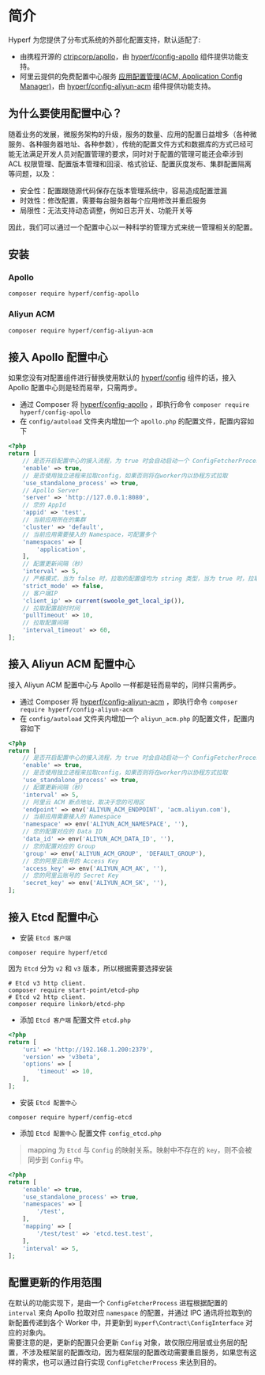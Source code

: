 # 简介

Hyperf 为您提供了分布式系统的外部化配置支持，默认适配了:

- 由携程开源的 [ctripcorp/apollo](https://github.com/ctripcorp/apollo)，由 [hyperf/config-apollo](https://github.com/hyperf/config-apollo) 组件提供功能支持。
- 阿里云提供的免费配置中心服务 [应用配置管理(ACM, Application Config Manager)](https://help.aliyun.com/product/59604.html)，由 [hyperf/config-aliyun-acm](https://github.com/hyperf/config-aliyun-acm) 组件提供功能支持。

## 为什么要使用配置中心？

随着业务的发展，微服务架构的升级，服务的数量、应用的配置日益增多（各种微服务、各种服务器地址、各种参数），传统的配置文件方式和数据库的方式已经可能无法满足开发人员对配置管理的要求，同时对于配置的管理可能还会牵涉到 ACL 权限管理、配置版本管理和回滚、格式验证、配置灰度发布、集群配置隔离等问题，以及：

- 安全性：配置跟随源代码保存在版本管理系统中，容易造成配置泄漏
- 时效性：修改配置，需要每台服务器每个应用修改并重启服务
- 局限性：无法支持动态调整，例如日志开关、功能开关等   

因此，我们可以通过一个配置中心以一种科学的管理方式来统一管理相关的配置。

## 安装

### Apollo

```bash
composer require hyperf/config-apollo
```

### Aliyun ACM

```bash
composer require hyperf/config-aliyun-acm
```

## 接入 Apollo 配置中心

如果您没有对配置组件进行替换使用默认的 [hyperf/config](https://github.com/hyperf/config) 组件的话，接入 Apollo 配置中心则是轻而易举，只需两步。
- 通过 Composer 将 [hyperf/config-apollo](https://github.com/hyperf/config-apollo) ，即执行命令 `composer require hyperf/config-apollo`
- 在 `config/autoload` 文件夹内增加一个 `apollo.php` 的配置文件，配置内容如下

```php
<?php
return [
    // 是否开启配置中心的接入流程，为 true 时会自动启动一个 ConfigFetcherProcess 进程用于更新配置
    'enable' => true,
    // 是否使用独立进程来拉取config，如果否则将在worker内以协程方式拉取
    'use_standalone_process' => true,
    // Apollo Server
    'server' => 'http://127.0.0.1:8080',
    // 您的 AppId
    'appid' => 'test',
    // 当前应用所在的集群
    'cluster' => 'default',
    // 当前应用需要接入的 Namespace，可配置多个
    'namespaces' => [
        'application',
    ],
    // 配置更新间隔（秒）
    'interval' => 5,
    // 严格模式，当为 false 时，拉取的配置值均为 string 类型，当为 true 时，拉取的配置值会转化为原配置值的数据类型
    'strict_mode' => false,
    // 客户端IP
    'client_ip' => current(swoole_get_local_ip()),
    // 拉取配置超时时间
    'pullTimeout' => 10,
    // 拉取配置间隔
    'interval_timeout' => 60,
];
```

## 接入 Aliyun ACM 配置中心

接入 Aliyun ACM 配置中心与 Apollo 一样都是轻而易举的，同样只需两步。
- 通过 Composer 将 [hyperf/config-aliyun-acm](https://github.com/hyperf/config-aliyun-acm) ，即执行命令 `composer require hyperf/config-aliyun-acm`
- 在 `config/autoload` 文件夹内增加一个 `aliyun_acm.php` 的配置文件，配置内容如下

```php
<?php
return [
    // 是否开启配置中心的接入流程，为 true 时会自动启动一个 ConfigFetcherProcess 进程用于更新配置
    'enable' => true,
    // 是否使用独立进程来拉取config，如果否则将在worker内以协程方式拉取
    'use_standalone_process' => true,
    // 配置更新间隔（秒）
    'interval' => 5,
    // 阿里云 ACM 断点地址，取决于您的可用区
    'endpoint' => env('ALIYUN_ACM_ENDPOINT', 'acm.aliyun.com'),
    // 当前应用需要接入的 Namespace
    'namespace' => env('ALIYUN_ACM_NAMESPACE', ''),
    // 您的配置对应的 Data ID
    'data_id' => env('ALIYUN_ACM_DATA_ID', ''),
    // 您的配置对应的 Group
    'group' => env('ALIYUN_ACM_GROUP', 'DEFAULT_GROUP'),
    // 您的阿里云账号的 Access Key
    'access_key' => env('ALIYUN_ACM_AK', ''),
    // 您的阿里云账号的 Secret Key
    'secret_key' => env('ALIYUN_ACM_SK', ''),
];
```

## 接入 Etcd 配置中心

- 安装 `Etcd 客户端`

```
composer require hyperf/etcd
```

因为 `Etcd` 分为 `v2` 和 `v3` 版本，所以根据需要选择安装

```
# Etcd v3 http client.
composer require start-point/etcd-php
# Etcd v2 http client.
composer require linkorb/etcd-php
```

- 添加 `Etcd 客户端` 配置文件 `etcd.php`

```php
<?php
return [
    'uri' => 'http://192.168.1.200:2379',
    'version' => 'v3beta',
    'options' => [
        'timeout' => 10,
    ],
];
```

- 安装 `Etcd 配置中心`

```
composer require hyperf/config-etcd
```

- 添加 `Etcd 配置中心` 配置文件 `config_etcd.php`

> mapping 为 `Etcd` 与 `Config` 的映射关系。映射中不存在的 `key`，则不会被同步到 `Config` 中。

```php
<?php
return [
    'enable' => true,
    'use_standalone_process' => true,
    'namespaces' => [
        '/test',
    ],
    'mapping' => [
        '/test/test' => 'etcd.test.test',
    ],
    'interval' => 5,
];
```

## 配置更新的作用范围

在默认的功能实现下，是由一个 `ConfigFetcherProcess` 进程根据配置的 `interval` 来向 Apollo 拉取对应 `namespace` 的配置，并通过 IPC 通讯将拉取到的新配置传递到各个 Worker 中，并更新到 `Hyperf\Contract\ConfigInterface` 对应的对象内。   
需要注意的是，更新的配置只会更新 `Config` 对象，故仅限应用层或业务层的配置，不涉及框架层的配置改动，因为框架层的配置改动需要重启服务，如果您有这样的需求，也可以通过自行实现 `ConfigFetcherProcess` 来达到目的。
